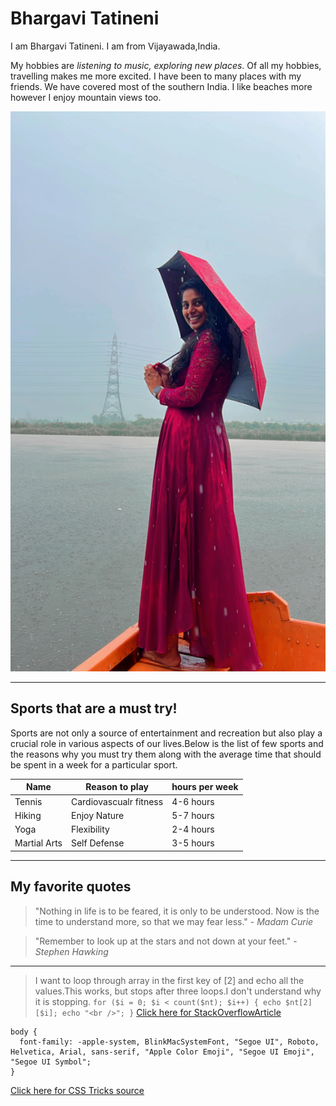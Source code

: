 # Bhargavi Tatineni

I am Bhargavi Tatineni. I am from Vijayawada,India. 

My hobbies are *listening to music, exploring new places*. Of all my hobbies, travelling makes me more excited. I have been to many places with my friends. We have covered most of the southern India. I like beaches more however I enjoy mountain views too.

![Bhargavi's Image](BhargaviTatineniImage.JPG)

---
## Sports that are a must try!

Sports are not only a source of entertainment and recreation but also play a crucial role in various aspects of our lives.Below is the list of few sports and the reasons why you must try them along with the average time that should be spent in a week for a particular sport.

|Name|Reason to play|hours per week|
|---|---|---|
|Tennis|Cardiovascualr fitness|4-6 hours|
|Hiking|Enjoy Nature|5-7 hours|
|Yoga|Flexibility|2-4 hours|
|Martial Arts|Self Defense|3-5 hours|


---
## My favorite quotes 
 
 >"Nothing in life is to be feared, it is only to be understood. Now is the time to understand more, so that we may fear less." - *Madam Curie*

 >"Remember to look up at the stars and not down at your feet." - *Stephen Hawking*

 ---
> I want to loop through array in the first key of [2] and echo all the values.This works, but stops after three loops.I don't understand why it is stopping.
    ```
    for ($i = 0; $i < count($nt); $i++)
    {
        echo $nt[2][$i];
        echo "<br />";
    }
    ```
    [Click here for StackOverflowArticle](https://stackoverflow.com/questions/16928841/php-for-loop-from-array-stops-after-3-loops)

```
body {
  font-family: -apple-system, BlinkMacSystemFont, "Segoe UI", Roboto, Helvetica, Arial, sans-serif, "Apple Color Emoji", "Segoe UI Emoji", "Segoe UI Symbol";
}
```

[Click here for CSS Tricks source](https://css-tricks.com/snippets/css/system-font-stack/)